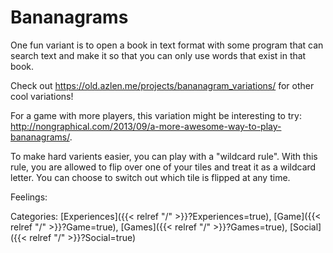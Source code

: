 # Bananagrams

One fun variant is to open a book in text format with some program that can search text and make it so that you can only use words that exist in that book.

Check out https://old.azlen.me/projects/bananagram_variations/ for other cool variations!

For a game with more players, this variation might be interesting to try: http://nongraphical.com/2013/09/a-more-awesome-way-to-play-bananagrams/.

To make hard varients easier, you can play with a "wildcard rule".  With this rule, you are allowed to flip over one of your tiles and treat it as a wildcard letter.  You can choose to switch out which tile is flipped at any time.

Feelings:

Categories: [Experiences]({{< relref "/" >}}?Experiences=true),
[Game]({{< relref "/" >}}?Game=true),
[Games]({{< relref "/" >}}?Games=true),
[Social]({{< relref "/" >}}?Social=true)